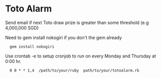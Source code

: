 

Toto Alarm
=============


Send email if next Toto draw prize is greater than some threshold (e.g 4,000,000 SGD)


Need to gem install nokogiri if you don't the gem already

```
  gem install nokogiri
```  


Use crontab -e to setup cronjob to run on every Monday and Thursday at 0:00 hr.

```
  0 0 * * 1,4  /path/to/your/ruby  path/to/your/totoalarm.rb
```










